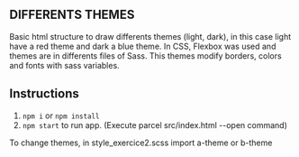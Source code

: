 ## DIFFERENTS THEMES

Basic html structure to draw differents themes (light, dark), in this case light have a red theme and dark a blue theme.
In CSS, Flexbox was used and themes are in differents files of Sass. This themes modify borders, colors and fonts with sass variables.

## Instructions

1. `npm i` or `npm install`
2. `npm start` to run app. (Execute parcel src/index.html --open command)

To change themes, in style_exercice2.scss import a-theme or b-theme